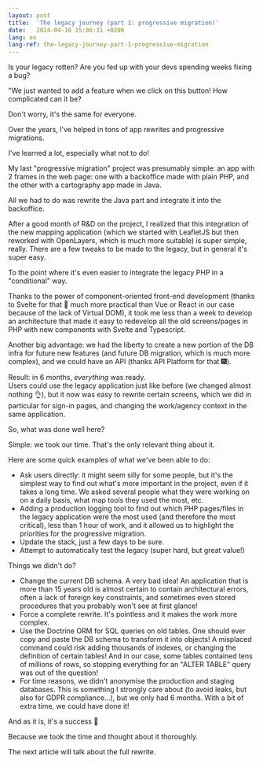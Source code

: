 ```yaml
---
layout: post
title:  'The legacy journey (part 1: progressive migration)'
date:   2024-04-16 15:06:31 +0200
lang: en
lang-ref: the-legacy-journey-part-1-progressive-migration
---
```


Is your legacy rotten? Are you fed up with your devs spending weeks fixing a bug?

"We just wanted to add a feature when we click on this button! How complicated can it be?

Don't worry, it's the same for everyone.

Over the years, I've helped in tons of app rewrites and progressive migrations.

I've learned a lot, especially what not to do!

My last "progressive migration" project was presumably simple: an app with 2 frames in the web page: one with a backoffice made with plain PHP, and the other with a cartography app made in Java.

All we had to do was rewrite the Java part and integrate it into the backoffice.

After a good month of R&D on the project, I realized that this integration of the new mapping application (which we started with LeafletJS but then reworked with OpenLayers, which is much more suitable) is super simple, really. There are a few tweaks to be made to the legacy, but in general it's super easy.

To the point where it's even easier to integrate the legacy PHP in a "conditional" way.

Thanks to the power of component-oriented front-end development (thanks to Svelte for that 🚀 much more practical than Vue or React in our case because of the lack of Virtual DOM), it took me less than a week to develop an architecture that made it easy to redevelop all the old screens/pages in PHP with new components with Svelte and Typescript.

Another big advantage: we had the liberty to create a new portion of the DB infra for future new features (and future DB migration, which is much more complex), and we could have an API (thanks API Platform for that 🎆).

Result: in 6 months, *everything* was ready.<br>
Users could use the legacy application just like before (we changed almost nothing 👌), but it now was easy to rewrite certain screens, which we did in particular for sign-in pages, and changing the work/agency context in the same application.

So, what was done well here?

Simple: we took our time. That's the only relevant thing about it.

Here are some quick examples of what we've been able to do:

* Ask users directly: it might seem silly for some people, but it's the simplest way to find out what's more important in the project, even if it takes a long time. We asked several people what they were working on on a daily basis, what map tools they used the most, etc.
* Adding a production logging tool to find out which PHP pages/files in the legacy application were the most used (and therefore the most critical), less than 1 hour of work, and it allowed us to highlight the priorities for the progressive migration.
* Update the stack, just a few days to be sure.
* Attempt to automatically test the legacy (super hard, but great value!)

Things we didn't do?

* Change the current DB schema. A very bad idea! An application that is more than 15 years old is almost certain to contain architectural errors, often a lack of foreign key constraints, and sometimes even stored procedures that you probably won't see at first glance!
* Force a complete rewrite. It's pointless and it makes the work more complex.
* Use the Doctrine ORM for SQL queries on old tables. One should ever copy and paste the DB schema to transform it into objects! A misplaced command could risk adding thousands of indexes, or changing the definition of certain tables! And in our case, some tables contained tens of millions of rows, so stopping everything for an "ALTER TABLE" query was out of the question!
* For time reasons, we didn't anonymise the production and staging databases. This is something I strongly care about (to avoid leaks, but also for GDPR compliance…), but we only had 6 months. With a bit of extra time, we could have done it!

And as it is, it's a success 🎉

Because we took the time and thought about it thoroughly.

The next article will talk about the full rewrite.
